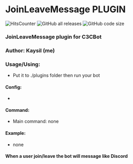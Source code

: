 # JoinLeaveMessage PLUGIN #

<img alt="HitsCounter" src="https://hitcounter.pythonanywhere.com/count/tag.svg?url=https%3A%2F%2Fgithub.com%2FKaysil%2FJoinLeaveMessage"> <img alt="GitHub all releases" src="https://img.shields.io/github/downloads/Kaysil/JoinLeaveMessage/total?color=2&style=flat-square"> <img alt="GitHub code size" src="https://img.shields.io/github/languages/code-size/Kaysil/JoinLeaveMessage?style=flat-square">

### JoinLeaveMessage plugin for C3CBot
### Author: Kaysil (me) ##

### Usage/Using:
- Put it to ./plugins folder then run your bot

#### Config:
- 

#### Command:
- Main command: none

#### Example:
- none

#### When a user join/leave the bot will message like Discord

